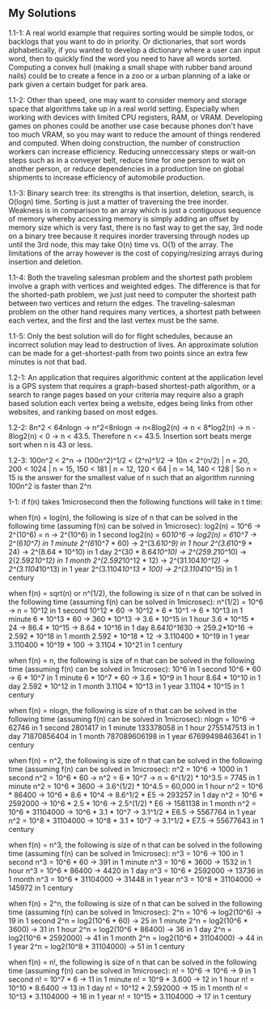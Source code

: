 ## My Solutions

1.1-1: A real world example that requires sorting would be simple todos, or backlogs that you want to do in priority. Or dictionaries, that sort words alphabetically, if you wanted to develop a dictionary where a user can input word, then to quickly find the word you need to have all words sorted. Computing a convex hull (making a small shape with rubber band around nails) could be to create a fence in a zoo or a urban planning of a lake or park given a certain budget for park area.

1.1-2: Other than speed, one may want to consider memory and storage space that algorithms take up in a real world setting. Especially when working with devices with limited CPU registers, RAM, or VRAM. Developing games on phones could be another use case because phones don't have too much VRAM, so you may want to reduce the amount of things rendered and computed. When doing construction, the number of construction workers can increase efficiency. Reducing unneccessary steps or wait-on steps such as in a conveyer belt, reduce time for one person to wait on another person, or reduce dependencies in a production line on global shipments to increase efficiency of automobile production.

1.1-3: Binary search tree: its strengths is that insertion, deletion, search, is O(logn) time. Sorting is just a matter of traversing the tree inorder. Weakness is in comparison to an array which is just a contiguous sequence of memory whereby accessing memory is simply adding an offset by memory size which is very fast, there is no fast way to get the say, 3rd node on a binary tree because it requires inorder traversing through nodes up until the 3rd node, this may take O(n) time vs. O(1) of the array. The limitations of the array however is the cost of copying/resizing arrays during insertion and deletion.

1.1-4: Both the traveling salesman problem and the shortest path problem involve a graph with vertices and weighted edges. The difference is that for the shorted-path problem, we just just need to computer the shortest path between two vertices and return the edges. The traveling-salesman problem on the other hand requires many vertices, a shortest path between each vertex, and the first and the last vertex must be the same.

1.1-5: Only the best solution will do for flight schedules, because an incorrect solution may lead to destruction of lives. An approximate solution can be made for a get-shortest-path from two points since an extra few minutes is not that bad.

1.2-1: An application that requires algorithmic content at the application level is a GPS system that requires a graph-based shortest-path algorithm, or a search to range pages based on your criteria may require also a graph based solution each vertex being a website, edges being links from other websites, and ranking based on most edges.

1.2-2: 8n^2 < 64nlogn -> n^2<8nlogn -> n<8log2(n) -> n < 8*log2(n) -> n - 8log2(n) < 0 -> n < 43.5. Therefore n <= 43.5. Insertion sort beats merge sort when n is 43 or less.

1.2-3: 100n^2 < 2^n -> (100n^2)^1/2 < (2^n)^1/2 -> 10n < 2^(n/2) | n = 20, 200 < 1024 | n = 15, 150 < 181 | n = 12, 120 < 64 | n = 14, 140 < 128 | 
So n = 15 is the answer for the smallest value of n such that an algorithm running 100n^2 is faster than 2^n

1-1: if f(n) takes 1microsecond then the following functions will take in t time:

when f(n) = log(n), the following is size of n that can be solved in the following time (assuming f(n) can be solved in 1microsec):
log2(n) = 10^6 -> 2^(10^6) = n -> 2^(10^6) in 1 second
log2(n) = 60*10^6 -> log2(n) = 6*10^7 -> 2^(6*10^7) in 1 minute
2^(6*10^7 * 60) -> 2^(3.6*10^9) in 1 hour
2^(3.6*10^9 * 24) -> 2^(8.64 * 10^10) in 1 day
2^(30 * 8.64*10^10) -> 2^(259.2*10^10) -> 2(2.592*10^12) in 1 month
2^(2.592*10^12 * 12) -> 2^(31.104*10^12) -> 2^(3.1104*10^13) in 1 year
2^(3.1104*10^13 * 100) -> 2^(3.1104*10^15) in 1 century

when f(n) = sqrt(n) or n^(1/2), the following is size of n that can be solved in the following time (assuming f(n) can be solved in 1microsec):
n^(1/2) = 10^6 -> n = 10^12 in 1 second
10^12 * 60 -> 10^12 * 6 * 10^1 -> 6 * 10^13 in 1 minute
6 * 10^13 * 60 -> 360 * 10^13 -> 3.6 * 10^15 in 1 hour
3.6 * 10^15 * 24 -> 86.4 * 10^15 -> 8.64 * 10^16 in 1 day
8.64*10^16*30 -> 259.2*10^16 -> 2.592 * 10^18 in 1 month
2.592 * 10^18 * 12 -> 3.110400 * 10^19 in 1 year
3.110400 * 10^19 * 100 -> 3.1104 * 10^21 in 1 century

when f(n) = n, the following is size of n that can be solved in the following time (assuming f(n) can be solved in 1microsec):
10^6 in 1 second
10^6 * 60 -> 6 * 10^7 in 1 minute
6 * 10^7 * 60 -> 3.6 * 10^9 in 1 hour
8.64 * 10^10 in 1 day
2.592 * 10^12 in 1 month
3.1104 * 10^13 in 1 year
3.1104 * 10^15 in 1 century

when f(n) = nlogn, the following is size of n that can be solved in the following time (assuming f(n) can be solved in 1microsec):
nlogn = 10^6 -> 62746 in 1 second
2801417 in 1 minute
133378058 in 1 hour
2755147513 in 1 day
71870856404 in 1 month
787089606198 in 1 year
67699498463641 in 1 century

when f(n) = n^2, the following is size of n that can be solved in the following time (assuming f(n) can be solved in 1microsec):
n^2 = 10^6 -> 1000 in 1 second
n^2 = 10^6 * 60 -> n^2 = 6 * 10^7 -> n = 6^(1/2) * 10^3.5 = 7745 in 1 minute
n^2 = 10^6 * 3600 -> 3.6^(1/2) * 10^4.5 = 60,000 in 1 hour
n^2 = 10^6 * 86400 -> 10^6 * 8.6 * 10^4 -> 8.6^1/2 * E5 -> 293257 in 1 day
n^2 = 10^6 * 2592000 -> 10^6 * 2.5 * 10^6 -> 2.5^(1/2) * E6 -> 1581138 in 1 month
n^2 = 10^6 * 31104000 -> 10^6 * 3.1 * 10^7 -> 3.1^1/2 * E6.5 -> 5567764 in 1 year
n^2 = 10^8 * 31104000 -> 10^8 * 3.1 * 10^7 -> 3.1^1/2 * E7.5 -> 55677643 in 1 century

when f(n) = n^3, the following is size of n that can be solved in the following time (assuming f(n) can be solved in 1microsec):
n^3 = 10^6 -> 100 in 1 second
n^3 = 10^6 * 60 -> 391 in 1 minute
n^3 = 10^6 * 3600 -> 1532 in 1 hour
n^3 = 10^6 * 86400 -> 4420 in 1 day
n^3 = 10^6 * 2592000 -> 13736 in 1 month
n^3 = 10^6 * 31104000 -> 31448 in 1 year
n^3 = 10^8 * 31104000 -> 145972 in 1 century

when f(n) = 2^n, the following is size of n that can be solved in the following time (assuming f(n) can be solved in 1microsec):
2^n = 10^6 -> log2(10^6) -> 19 in 1 second
2^n  = log2(10^6 * 60) -> 25 in 1 minute
2^n  = log2(10^6 * 3600) -> 31 in 1 hour
2^n  = log2(10^6 * 86400) -> 36 in 1 day
2^n  = log2(10^6 * 2592000) -> 41 in 1 month
2^n  = log2(10^6 * 31104000) -> 44 in 1 year
2^n  = log2(10^8 * 31104000) -> 51 in 1 century

when f(n) = n!, the following is size of n that can be solved in the following time (assuming f(n) can be solved in 1microsec):
n! = 10^6 -> 10^6 -> 9 in 1 second
n!  = 10^7 * 6 -> 11 in 1 minute
n!  = 10^9 * 3.600 -> 12 in 1 hour
n!  = 10^10 * 8.6400 -> 13 in 1 day
n!  = 10^12 * 2.592000 -> 15 in 1 month
n!  = 10^13 * 3.1104000 -> 16 in 1 year
n!  = 10^15 * 3.1104000 -> 17 in 1 century
